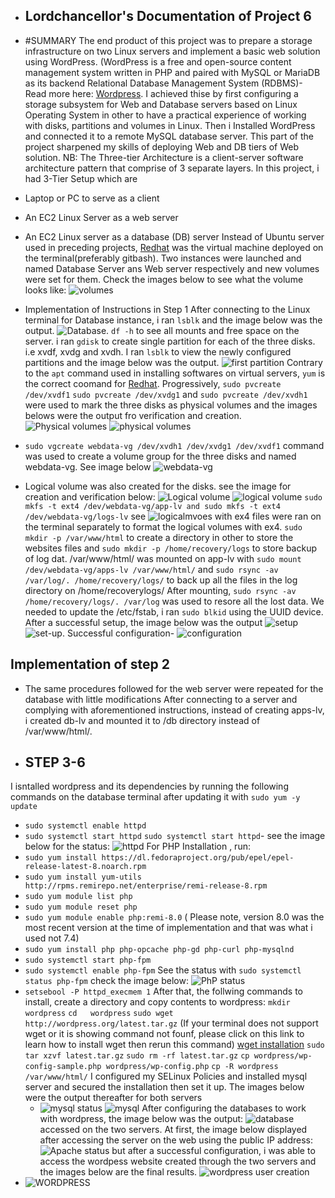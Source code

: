 - ## Lordchancellor's Documentation of Project 6

- #SUMMARY
The end product of this project was to prepare a storage infrastructure on two Linux servers and implement a basic web solution using WordPress. (WordPress is a free and open-source content management system written in PHP and paired with MySQL or MariaDB as its backend Relational Database Management System (RDBMS)- Read more here: [Wordpress](https://en.wikipedia.org/wiki/WordPress). I achieved thise by first configuring a storage subsystem for Web and Database servers based on Linux Operating System in other to have a practical experience of working with disks, partitions and volumes in Linux. Then i Installed WordPress and connected it to a remote MySQL database server. This part of the project sharpened my skills of deploying Web and DB tiers of Web solution. NB: The Three-tier Architecture is a client-server software architecture pattern that comprise of 3 separate layers. In this project, i had  3-Tier Setup which are 
- Laptop or PC to serve as a client
- An EC2 Linux Server as a web server 
- An EC2 Linux server as a database (DB) server
Instead of Ubuntu server used in preceding projects, [Redhat](https://www.redhat.com/en) was the virtual machine deployed on the terminal(preferably gitbash). Two instances were launched and named Database Server ans Web server respectively and new volumes were set for them. Check the images below to see what the volume looks like: ![volumes](https://github.com/Lordchancellorr/project-6/blob/main/Images/Volumes%20for%20the%20two%20servers.PNG)
- Implementation of Instructions in Step 1
After connecting to the Linux terminal for Database instance, i ran `lsblk` and the image below was the output. ![Database](https://github.com/Lordchancellorr/project-6/blob/main/Images/for%20database.PNG). `df -h` to see all mounts and free space on the server. i ran `gdisk` to create single partition for each of the three disks. i.e xvdf, xvdg and xvdh. I ran `lsblk` to view the newly configured partitions and the image below was the output. ![first partition](https://github.com/Lordchancellorr/project-6/blob/main/Images/first%20partition.PNG) Contrary to the `apt` command used in installing softwares on virtual servers, `yum` is the correct coomand for [Redhat](https://www.redhat.com/en). Progressively, `sudo pvcreate /dev/xvdf1` `sudo pvcreate /dev/xvdg1` and `sudo pvcreate /dev/xvdh1` were used to mark the three disks as physical volumes and the images belows were the output fro verification and creation. ![Physical volumes](https://github.com/Lordchancellorr/project-6/blob/main/Images/physical%20volume%20verification.PNG) ![physical volumes](./images/physical%20volume%20creation.PNG) 
- `sudo vgcreate webdata-vg /dev/xvdh1 /dev/xvdg1 /dev/xvdf1` command was used to create a volume group for the three disks and named webdata-vg. See image below ![webdata-vg](https://github.com/Lordchancellorr/project-6/blob/main/Images/physical%20volume%20creation.PNG)
- Logical volume was also created for the disks. see the image for creation and verification below: ![Logical volume](https://github.com/Lordchancellorr/project-6/blob/main/Images/logical%20volume.PNG) ![logical volume](https://github.com/Lordchancellorr/project-6/blob/main/Images/logical%20volumes%20running.PNG) `sudo mkfs -t ext4 /dev/webdata-vg/app-lv and sudo mkfs -t ext4 /dev/webdata-vg/logs-lv` see ![logicalmvoes with ex4 files](https://github.com/Lordchancellorr/project-6/blob/main/Images/logical%20volumes%20with%20ex4%20filesystem.PNG) were ran on the terminal separately to format the logical volumes with ex4. `sudo mkdir -p /var/www/html` to create a directory in other to store the websites files and `sudo mkdir -p /home/recovery/logs` to store backup of log dat. /var/www/html/ was mounted on app-lv with `sudo mount /dev/webdata-vg/apps-lv /var/www/html/`  and `sudo rsync -av /var/log/. /home/recovery/logs/` to back up all the files in the log directory on /home/recoverylogs/
After mounting, `sudo rsync -av /home/recovery/logs/. /var/log` was used to resore all the lost data. We needed to update the /etc/fstab, i ran `sudo blkid` using the UUID device. After a successful setup, the image below was the output ![setup](https://github.com/Lordchancellorr/project-6/blob/main/Images/verification%20of%20webser%20setup.PNG) ![set-up](https://github.com/Lordchancellorr/project-6/blob/main/Images/Verification%20of%20the%20setup.PNG). Successful configuration- ![configuration](https://github.com/Lordchancellorr/project-6/blob/main/Images/Configuration.PNG)
## Implementation of step 2
- The same procedures followed for the web server were repeated for the database with little modifications
After connecting to a server and complying with aforementioned instructions, instead of creating apps-lv, i created db-lv and mounted it to /db directory instead of /var/www/html/.
- ## STEP 3-6
I isntalled wordpress and its dependencies by running the following commands on the database terminal after updating it with `sudo yum -y update` 
- `sudo systemctl enable httpd` 
- `sudo systemctl start httpd`
`sudo systemctl start httpd`- see the image below for the status: ![httpd](https://github.com/Lordchancellorr/project-6/blob/main/Images/httpd%20status.PNG)
For PHP Installation , run:
- `sudo yum install https://dl.fedoraproject.org/pub/epel/epel-release-latest-8.noarch.rpm`
- `sudo yum install yum-utils http://rpms.remirepo.net/enterprise/remi-release-8.rpm`
- `sudo yum module list php`
- `sudo yum module reset php`
- `sudo yum module enable php:remi-8.0` ( Please note, version 8.0 was the most recent version at the time of implementation and that was what i used not 7.4)
- `sudo yum install php php-opcache php-gd php-curl php-mysqlnd`
- `sudo systemctl start php-fpm`
- `sudo systemctl enable php-fpm` See the status with `sudo systemctl status php-fpm` check the image below: ![PhP status](https://github.com/Lordchancellorr/project-6/blob/main/Images/pho-fpm%20status.PNG)
- `setsebool -P httpd_execmem 1`
After that, the follwing commands to install, create a directory and copy contents to wordpress:
`mkdir wordpress`
  `cd   wordpress`
  `sudo wget http://wordpress.org/latest.tar.gz` (If your terminal does not support wget or it is showing command not founf, please click on this link to learn how to install wget then rerun this command) [wget installation](https://www.cyberciti.biz/faq/yum-install-wget-redhat-cetos-rhel-7/) 
  `sudo tar xzvf latest.tar.gz`
  `sudo rm -rf latest.tar.gz`
  `cp wordpress/wp-config-sample.php wordpress/wp-config.php`
  `cp -R wordpress /var/www/html/`
  I configured my SELinux Policies and installed mysql server and secured the installation then set it up. The images below were the output thereafter for both servers
  - ![mysql status](https://github.com/Lordchancellorr/project-6/blob/main/Images/mysq%20status%20on%20database.PNG) ![mysql](https://github.com/Lordchancellorr/project-6/blob/main/Images/mysql%20status.PNG) After configuring the databases to work with wordpress, the image below was the output: ![database](https://github.com/Lordchancellorr/project-6/blob/main/Images/proof%20of%20connection.PNG) accessed on the two servers.
  At first, the image below displayed after accessing the server on the web using the public IP address:
 ![Apache status](https://github.com/Lordchancellorr/project-6/blob/main/Images/apache%20status.PNG) but after a successful configuration, i was able to access the wordpess website created through the two servers and the images below are the final results.
 ![wordpress user creation](https://github.com/Lordchancellorr/project-6/blob/main/Images/wordpress%20user%20creation%20for%20databse.PNG)
 - ![WORDPRESS](https://github.com/Lordchancellorr/project-6/blob/main/Images/Wordpress.PNG)